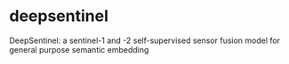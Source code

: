 # deepsentinel
DeepSentinel: a sentinel-1 and -2 self-supervised sensor fusion model for general purpose semantic embedding 
